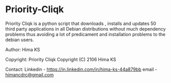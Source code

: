 # Priority-Cliqk
Priority Cliqk is a python script that downloads , installs and updates 50 third party applications in all Debian distributions without much dependency problems thus  avoiding a  lot of predicament and installation problems  to the debian users.

Author:
Hima KS

Copyright:
Priority Cliqk  Copyright (C) 2106 Hima KS
 
 Contact:
 Linkedin    -    https://in.linkedin.com/in/hima-ks-44a879bb
 email       -    himancdrc@gmail.com
